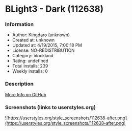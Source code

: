 # BLight3 - Dark (112638)

### Information
- Author: Kingdaro (unknown)
- Created at: unknown
- Updated at: 4/19/2015, 7:00:18 PM
- License: NO-REDISTRIBUTION
- Category: blockland
- Rating: undefined
- Total installs: 239
- Weekly installs: 0


### Description
<a href='https://github.com/Kingdaro/blight3'>More Info on GitHub</a>


### Screenshots (links to userstyles.org)
![https://userstyles.org/style_screenshots/112638-after.png](https://userstyles.org/style_screenshots/112638-after.png)


